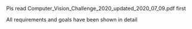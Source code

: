 Pls read Computer_Vision_Challenge_2020_updated_2020_07_09.pdf first

All requirements and goals have been shown in detail
